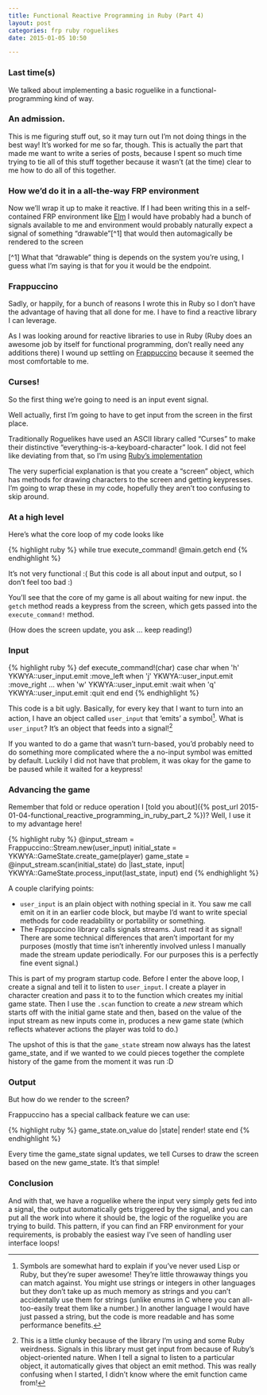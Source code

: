 ```yaml
---
title: Functional Reactive Programming in Ruby (Part 4)
layout: post
categories: frp ruby roguelikes
date: 2015-01-05 10:50

---
```


### Last time(s)
We talked about implementing a basic roguelike in a functional-programming kind of way.

### An admission.
This is me figuring stuff out, so it may turn out I’m not doing things in the best way! It’s worked for me so far, though.
This is actually the part that made me want to write a series of posts, because I spent so much time trying to tie all of this stuff together because it wasn’t (at the time) clear to me how to do all of this together.

### How we’d do it in a all-the-way FRP environment
Now we’ll wrap it up to make it reactive. If I had been writing this in a self-contained FRP environment like [Elm](http://www.elm-lang.org) I would have probably had a bunch of signals available to me and environment would probably naturally expect a signal of something “drawable”[^1] that would then automagically be rendered to the screen

[^1] What that “drawable” thing is depends on the system you’re using, I guess what I’m saying is that for you it would be the endpoint.

### Frappuccino
Sadly, or happily, for a bunch of reasons I wrote this in Ruby so I don’t have the advantage of having that all done for me. I have to find a reactive library I can leverage.

As I was looking around for reactive libraries to use in Ruby (Ruby does an awesome job by itself for functional programming, don’t really need any additions there) I wound up settling on [Frappuccino](http://github.com/steveklabnik/frappuccino) because it seemed the most comfortable to me.

### Curses!
So the first thing we’re going to need is an input event signal. 

Well actually, first I’m going to have to get input from the screen in the first place.

Traditionally Roguelikes have used an ASCII library called “Curses” to make their distinctive “everything-is-a-keyboard-character” look. I did not feel like deviating from that, so I’m using [Ruby’s implementation](http://www.ruby-doc.org/stdlib-2.0/libdoc/curses/rdoc/Curses.html)

The very superficial explanation is that you create a “screen” object, which has methods for drawing characters to the screen and getting keypresses. I’m going to wrap these in my code, hopefully they aren’t too confusing to skip around.

### At a high level
Here’s what the core loop of my code looks like

{% highlight ruby %}
while true
  execute_command! @main.getch
end
{% endhighlight %}

It’s not very functional :( But this code is all about input and output, so I don’t feel too bad :)

You’ll see that the core of my game is all about waiting for new input. the `getch` method reads a keypress from the screen, which gets passed into the `execute_command!` method.

(How does the screen update, you ask … keep reading!)

### Input

{% highlight ruby %}
    def execute_command!(char)
      case char
      when 'h'
        YKWYA::user_input.emit :move_left
      when 'j'
        YKWYA::user_input.emit :move_right
…
      when 'w'
        YKWYA::user_input.emit :wait
      when 'q'
        YKWYA::user_input.emit :quit
      end
    end
{% endhighlight %}

This code is a bit ugly. Basically, for every key that I want to turn into an action, I have an object called `user_input` that ‘emits’ a symbol[^2]. What is `user_input`? It’s an object that feeds into a signal![^3]

[^2]: Symbols are somewhat hard to explain if you’ve never used Lisp or Ruby, but they’re super awesome! They’re little throwaway things you can match against. You might use strings or integers in other languages but they don’t take up as much memory as strings and you can’t accidentally use them for strings (unlike enums in C where you can all-too-easily treat them like a number.) In another language I would have just passed a string, but the code is more readable and has some performance benefits.

[^3]: This is a little clunky because of the library I’m using and some Ruby weirdness. Signals in this library must get input from because of Ruby’s object-oriented nature. When I tell a signal to listen to a particular object, it automatically gives that object an emit method. This was really confusing when I started, I didn’t know where the emit function came from!

If you wanted to do a game that wasn’t turn-based, you’d probably need to do something more complicated where the a no-input symbol was emitted by default. Luckily I did not have that problem, it was okay for the game to be paused while it waited for a keypress!

### Advancing the game
Remember that fold or reduce operation I [told you about]({% post_url 2015-01-04-functional_reactive_programming_in_ruby_part_2 %})? Well, I use it to my advantage here!

{% highlight ruby %}
  @input_stream = Frappuccino::Stream.new(user_input)
  initial_state = YKWYA::GameState.create_game(player)
  game_state = @input_stream.scan(initial_state) do |last_state, input|
     YKWYA::GameState.process_input(last_state, input)
  end
{% endhighlight %}

A couple clarifying points:

* `user_input` is an plain object with nothing special in it. You saw me call emit on it in an earlier code block, but maybe I’d want to write special methods for code readability or portability or something.
* The Frappuccino library calls signals streams. Just read it as signal! There are some technical differences that aren’t important for my purposes (mostly that time isn’t inherently involved unless I manually made the stream update periodically. For our purposes this is a perfectly fine event signal.)

This is part of my program startup code. Before I enter the above loop, I create a signal and tell it to listen to `user_input`. I create a player in character creation and pass it to to the function which creates my initial game state. Then I use the `.scan` function to create a _new_ stream which starts off with the initial game state and then, based on the value of the input stream as new inputs come in, produces a new game state (which reflects whatever actions the player was told to do.)

The upshot of this is that the `game_state` stream now always has the latest game_state, and if we wanted to we could pieces together the complete history of the game from the moment it was run :D

### Output
But how do we render to the screen?

Frappuccino has a special callback feature we can use:

{% highlight ruby %}
  game_state.on_value do |state|
    render! state
  end
{% endhighlight %}

Every time the game_state signal updates, we tell Curses to draw the screen based on the new game_state. It’s that simple!

### Conclusion
And with that, we have a roguelike where the input very simply gets fed into a signal, the output automatically gets triggered by the signal, and you can put all the work into where it should be, the logic of the roguelike you are trying to build. This pattern, if you can find an FRP environment for your requirements, is probably the easiest way I’ve seen of handling user interface loops!
